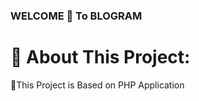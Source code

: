### WELCOME 👋 To BLOGRAM

# 💫 About This Project:
🔭This Project is Based on PHP Application <br>

  
